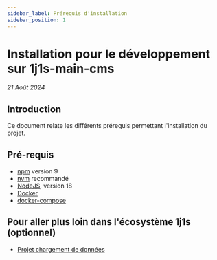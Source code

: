 ```yaml
---
sidebar_label: Prérequis d'installation
sidebar_position: 1
---
```


# Installation pour le développement sur 1j1s-main-cms

_21 Août 2024_

## Introduction
Ce document relate les différents prérequis permettant l'installation du projet.

## Pré-requis

* [npm](https://www.npmjs.com/) version 9
* [nvm](https://github.com/nvm-sh/nvm) recommandé
* [NodeJS](https://nodejs.org/fr/), version 18
* [Docker](https://docs.docker.com/desktop/)
* [docker-compose](https://docs.docker.com/compose/)

## Pour aller plus loin dans l'écosystème 1j1s (optionnel)

* [Projet chargement de données](https://github.com/DNUM-SocialGouv/1j1s-stage-orchestrateur-transform-load)
